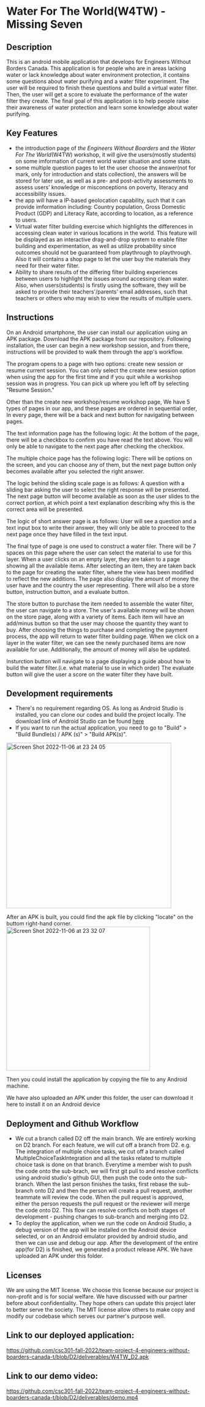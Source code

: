 # Water For The World(W4TW) - Missing Seven

## Description
This is an android mobile application that develops for Engineers Without Borders Canada. This application is for people who are in areas lacking water or lack knowledge about water environment protection, it contains some questions about water purifying and a water filter experiment. The user will be required to finish these questions and build a virtual water filter. Then, the user will get a score to evaluate the performance of the water filter they create. The final goal of this application is to help people raise their awareness of water protection and learn some knowledge about water purifying.




## Key Features
- the introduction page of _the Engineers Without Boarders_ and _the Water For The World_(W4TW) workshop, it will give the users(mostly students) on some imformation of current world water situation and some stats.
- some multiple question pages to let the user choose the answer(not for mark, only for introduction and stats collection), the answers will be stored for later use, as well as a pre- and post-activity assessments to assess users’ knowledge or misconceptions on poverty, literacy and accessibility issues.
- the app will have a IP-based geolocation capability, such that it can provide imformation including: Country population, Gross Domestic Product (GDP) and Literacy Rate, according to location, as a reference to users.
- Virtual water filter building exercise which highlights the differences in accessing clean water in various locations in the world. This feature will be displayed as an interactive drag-and-drop system to enable filter building and experimentation, as well as utilize probability since outcomes should not be guaranteed from playthrough to playthrough. Also it will contains a shop page to let the user buy the materials they need for their water filter.
- Ability to share results of the differing filter building experiences between users to highlight the issues around accessing clean water. Also, when users(students) is firstly using the software, they will be asked to provide their teachers'/parents' email addresses, such that teachers or others who may wish to view the results of multiple users.


## Instructions
On an Android smartphone, the user can install our application using an APK package. Download the APK package from our repository.
Following installation, the user can begin a new workshop session, and from there, instructions will be provided to walk them through the app's workflow.

The program opens to a page with two options: create new session or resume current session. You can only select the create new session option when using the app for the first time and if you quit while a workshop session was in progress. You can pick up where you left off by selecting "Resume Session."

Other than the create new workshop/resume workshop page, We have 5 types of pages in our app, and these pages are ordered in sequential order, In every page, there will be a back and next button for navigating between pages. 

The text information page has the following logic:
At the bottom of the page, there will be a checkbox to confirm you have read the text above.  You will only be able to navigate to the next page after checking the checkbox.

The multiple choice page has the following logic:
There will be options on the screen, and you can choose any of them, but the next page button only becomes available after you selected the right answer.

The logic behind the sliding scale page is as follows:
A question with a sliding bar asking the user to select the right response will be presented. The next page button will become available as soon as the user slides to the correct portion, at which point a text explanation describing why this is the correct area will be presented.

The logic of short answer page is as follows:
User will see a question and a text input box to write their answer, they will only be able to proceed to the next page once they have filled in the text input.

The final type of page is one used to construct a water filer. There will be 7 spaces on this page where the user can select the material to use for this layer. When a user clicks on an empty layer, they are taken to a page showing all the available items. After selecting an item, they are taken back to the page for creating the water filter, where the view has been modified to reflect the new additions. The page also display the amount of money the user have and the country the user representing. There will also be a store button, instruction button, and a evaluate button.

The store button to purchase the item needed to assemble the water filter, the user can navigate to a store.
The user's available money will be shown on the store page, along with a variety of items. Each item will have an add/minus button so that the user may choose the quantity they want to buy.
After choosing the things to purchase and completing the payment process, the app will return to water filter building page. When we click on a layer in the water filter, we can see the newly purchased items are now available for use. Additionally, the amount of money will also be updated.

Insturction button will navigate to a page displaying a guide about how to build the water filter.(i.e. what material to use in which order)
The evaluate button will give the user a score on the water filter they have built.

## Development requirements
- There's no requirement regarding OS. As long as Android Studio is installed, you can clone our codes and build the project locally. The download link of
Android Studio can be found [here](https://developer.android.com/studio?gclid=CjwKCAjwtp2bBhAGEiwAOZZTuHFTHsdXGF5dyEeAVvV1wCzRoQovlRF91SkEpikS3aeretue1yp5GxoC_VYQAvD_BwE&gclsrc=aw.ds)
- If you want to run the actual application, you need to go to "Build" > "Build Bundle(s) / APK (s)" > "Build APK(s)". 
<img width="431" alt="Screen Shot 2022-11-06 at 23 24 05" src="https://user-images.githubusercontent.com/90353234/200226219-9bd3fdf2-87f7-4106-8b3b-b97f5c82855c.png">

After an APK is built, you could find the apk file by clicking "locate" on the buttom right-hand corner.
<img width="375" alt="Screen Shot 2022-11-06 at 23 32 07" src="https://user-images.githubusercontent.com/90353234/200227246-c02a3ed2-d563-444a-b992-14a966611355.png">

Then you could install the application by copying the file to any Android machine. 

We have also uploaded an APK under this folder, the user can download it here to install it on an Android device

## Deployment and Github Workflow
- We cut a branch called D2 off the main branch. We are entirely working on D2 branch. For each feature, we will cut off a branch from D2. e.g. The integration of multiple choice tasks, we cut off a branch called MultipleChoiceTaskIntegration and all the tasks related to multiple choice task is done on that branch. Everytime a member wish to push the code onto the sub-brach, we will first git pull to and resolve conflicts using android studio's github GUI, then push the code onto the sub-branch. When the last person finishes the tasks, first rebase the sub-branch onto D2 and then the person will create a pull request, another teammate will review the code. When the pull request is approved, either the person requests the pull request or the reviewer will merge the code onto D2. This flow can resolve conflicts on both stages of development - pushing changes to sub-branch and merging into D2.
- To deploy the application, when we run the code on Android Studio, a debug version of the app will be installed on the Android device selected, or on an Android emulator provided by android studio, and then we can use and debug our app. After the development of the entire app(for D2) is finished, we generated a product release 
APK. We have uploaded an APK under this folder.
## Licenses

We are using the MIT license. We choose this license because our project is non-profit and is for social welfare. We have discussed with our partner before about confidentiality. They hope others can update this project later to better serve the society. The MIT license allow others to make copy and modify our codebase which serves our partner's purpose well.

## Link to our deployed application:
https://github.com/csc301-fall-2022/team-project-4-engineers-without-boarders-canada-t/blob/D2/deliverables/W4TW_D2.apk
## Link to our demo video:
https://github.com/csc301-fall-2022/team-project-4-engineers-without-boarders-canada-t/blob/D2/deliverables/demo.mp4
